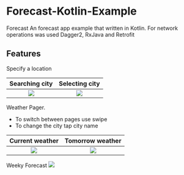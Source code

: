 # Forecast-Kotlin-Example
Forecast
An forecast app example that written in Kotlin. For network operations was used Dagger2, RxJava and Retrofit

Features
-----

Specify a location 

Searching city    |  Selecting city
:-------------------------:|:-------------------------:
![](https://raw.githubusercontent.com/dns21395/Forecast-Kotlin-Example/master/ReadmeFiles/city1.png)  |  ![](https://raw.githubusercontent.com/dns21395/Forecast-Kotlin-Example/master/ReadmeFiles/city2.png)

Weather Pager.
* To switch between pages use swipe
* To change the city tap city name

Current weather   |  Tomorrow weather
:-------------------------:|:-------------------------:
![](https://raw.githubusercontent.com/dns21395/Forecast-Kotlin-Example/master/ReadmeFiles/weather1.png)  |  ![](https://raw.githubusercontent.com/dns21395/Forecast-Kotlin-Example/master/ReadmeFiles/weather2.png)

Weeky Forecast
![](https://raw.githubusercontent.com/dns21395/Forecast-Kotlin-Example/master/ReadmeFiles/weather3.png) 
